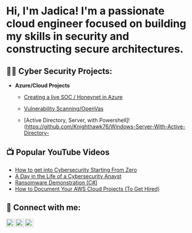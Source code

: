 <h1>Hi, I'm Jadica! I'm a passionate cloud engineer focused on building my skills in security and constructing secure architectures. 
<h2>👨‍💻 Cyber Security Projects:</h2>

- <b>Azure/Cloud Projects</b>
  - [Creating a live SOC / Honeynet in Azure](https://github.com/Knighthawk76/Azure-Honeynet)
 
  - [Vulnerability Scanning/OpenVas](https://github.com/Knighthawk76/Vulnerability-Scanning)
 
  - [Active Directory, Server, with Powershell]!(https://github.com/Knighthawk76/Windows-Server-With-Active-Directory-
<h2>📺 Popular YouTube Videos</h2>

- [How to get into Cybersecurity Starting From Zero](https://www.youtube.com/watch?v=a83ASGn_V_s)
- [A Day in the Life of a Cybersecurity Anayst](https://www.youtube.com/watch?v=uHy3oM7NnoU)
- [Ransomware Demonstration (C#)](https://www.youtube.com/watch?v=OfvdQeh79s0)
- [How to Document Your AWS Cloud Projects (To Get Hired)](https://www.youtube.com/watch?v=bBo8iF7SjpY)

<h2> 🤳 Connect with me:</h2>

[<img align="left" alt="JoshMadakor | Twitter" width="22px" src="https://cdn.jsdelivr.net/npm/simple-icons@v3/icons/twitter.svg" />][twitter]
[<img align="left" alt="JoshMadakor | LinkedIn" width="22px" src="https://cdn.jsdelivr.net/npm/simple-icons@v3/icons/linkedin.svg" />][linkedin]
[<img align="left" alt="JoshMadakor | Instagram" width="22px" src="https://cdn.jsdelivr.net/npm/simple-icons@v3/icons/instagram.svg" />][instagram]

[twitter]: https://twitter.com/jblade1
[instagram]: https://www.instagram.com/jblade1/
[linkedin]: https://linkedin.com/in/jadicamurray

